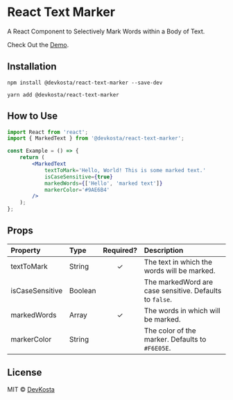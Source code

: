 # React Text Marker

A React Component to Selectively Mark Words within a Body of Text.

Check Out the [Demo](http://kostahassouros.com/).

## Installation

```
npm install @devkosta/react-text-marker --save-dev
```

```
yarn add @devkosta/react-text-marker
```

## How to Use

```jsx
import React from 'react';
import { MarkedText } from '@devkosta/react-text-marker';

const Example = () => {
    return (
        <MarkedText
            textToMark='Hello, World! This is some marked text.'
            isCaseSensitive={true}
            markedWords={['Hello', 'marked text']}
            markerColor='#9AE6B4'
        />
    );
};
```

## Props

| Property | Type | Required? | Description |
|:---|:---|:---:|:---|
| textToMark | String | ✓ | The text in which the words will be marked. |
| isCaseSensitive | Boolean | | The markedWord are case sensitive. Defaults to `false`. |
| markedWords | Array<String> | ✓ | The words in which will be marked. |
| markerColor | String | | The color of the marker. Defaults to `#F6E05E`. |

## License

MIT © [DevKosta](https://github.com/DevKosta)